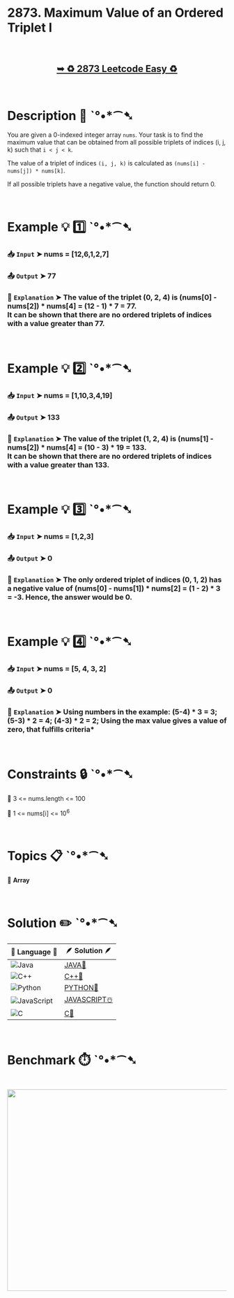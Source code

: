 # 2873. Maximum Value of an Ordered Triplet I

</br>

<h2 align="center"> 

<a href="https://leetcode.com/problems/maximum-value-of-an-ordered-triplet-i/description/?envType=daily-question&envId=2025-04-02"><strong>➥ ♻️ 2873 Leetcode Easy ♻️ </strong></a>
</h2>

</br>

# Description 📜 ˋ°•*⁀➷

You are given a 0-indexed integer array `nums`.  Your task is to find the maximum value that can be obtained from all possible triplets of indices (i, j, k) such that `i < j < k`.

The value of a triplet of indices `(i, j, k)` is calculated as `(nums[i] - nums[j]) * nums[k]`.

If all possible triplets have a negative value, the function should return 0.

</br>

# Example 💡 1️⃣ ˋ°•*⁀➷

  ### 📥 `Input`  ➤ nums = [12,6,1,2,7]

  ### 📤 `Output`  ➤ 77

  ### 🔦 `Explanation`  ➤ The value of the triplet (0, 2, 4) is (nums[0] - nums[2]) * nums[4] = (12 - 1) * 7 = 77.</br> It can be shown that there are no ordered triplets of indices with a value greater than 77.

</br>

# Example 💡 2️⃣ ˋ°•*⁀➷

  ### 📥 `Input` ➤ nums = [1,10,3,4,19]

  ### 📤 `Output`  ➤ 133

  ### 🔦 `Explanation` ➤ The value of the triplet (1, 2, 4) is (nums[1] - nums[2]) * nums[4] = (10 - 3) * 19 = 133.</br> It can be shown that there are no ordered triplets of indices with a value greater than 133.

</br>

# Example 💡 3️⃣ ˋ°•*⁀➷

  ### 📥 `Input` ➤ nums = [1,2,3]

  ### 📤 `Output`  ➤ 0

  ### 🔦 `Explanation`  ➤ The only ordered triplet of indices (0, 1, 2) has a negative value of (nums[0] - nums[1]) * nums[2] = (1 - 2) * 3 = -3. Hence, the answer would be 0.

</br>

# Example 💡 4️⃣ ˋ°•*⁀➷

   ### 📥 `Input`  ➤ nums = [5, 4, 3, 2]

   ### 📤 `Output`  ➤ 0

   ### 🔦 `Explanation`  ➤ Using numbers in the example: (5-4) * 3 = 3; (5-3) * 2 = 4; (4-3) * 2 = 2; Using the max value gives a value of zero, that fulfills criteria*

</br>

# Constraints 🔒 ˋ°•*⁀➷

🔹 3 <= nums.length <= 100 </br>

🔹 1 <= nums[i] <= 10<sup>6</sup> </br>

</br>

# Topics 📋 ˋ°•*⁀➷

🔸 **Array**  </br>

</br>

# Solution ✏️ ˋ°•*⁀➷

| 📒 Language 📒  | 🪶 Solution 🪶 |
| ------------- | ------------- |
|  ![Java](https://img.shields.io/badge/java-%23ED8B00.svg?style=for-the-badge&logo=openjdk&logoColor=white)  | [JAVA🍁](https://github.com/Prakhar-002/LEETCODE/blob/main/%F0%9F%8D%84%20Daily%20Challenge%202025%20%F0%9F%8D%B3/%F0%9F%94%AC%20Examine%20Thoroughly%20%F0%9F%A7%AC/04%20Apr%20%E2%98%94/02%20-%2004%20-%202025%20---%202873.%20Maximum%20Value%20of%20an%20Ordered%20Triplet%20I%20%E2%98%83%EF%B8%8F%20%F0%9F%8D%81%20%F0%9F%8D%B0%20%F0%9F%8E%B2%20%F0%9F%92%96/%F0%9F%8D%81JAVA%20-%202873.%20Maximum%20Value%20of%20an%20Ordered%20Triplet%20I.java) |
|  ![C++](https://img.shields.io/badge/c++-%2300599C.svg?style=for-the-badge&logo=c%2B%2B&logoColor=white)  | [C++🎲](https://github.com/Prakhar-002/LEETCODE/blob/main/%F0%9F%8D%84%20Daily%20Challenge%202025%20%F0%9F%8D%B3/%F0%9F%94%AC%20Examine%20Thoroughly%20%F0%9F%A7%AC/04%20Apr%20%E2%98%94/02%20-%2004%20-%202025%20---%202873.%20Maximum%20Value%20of%20an%20Ordered%20Triplet%20I%20%E2%98%83%EF%B8%8F%20%F0%9F%8D%81%20%F0%9F%8D%B0%20%F0%9F%8E%B2%20%F0%9F%92%96/%F0%9F%8E%B2CPP%20-%202873.%20Maximum%20Value%20of%20an%20Ordered%20Triplet%20I.cpp)  |
|  ![Python](https://img.shields.io/badge/python-3670A0?style=for-the-badge&logo=python&logoColor=ffdd54)    | [PYTHON🍰](https://github.com/Prakhar-002/LEETCODE/blob/main/%F0%9F%8D%84%20Daily%20Challenge%202025%20%F0%9F%8D%B3/%F0%9F%94%AC%20Examine%20Thoroughly%20%F0%9F%A7%AC/04%20Apr%20%E2%98%94/02%20-%2004%20-%202025%20---%202873.%20Maximum%20Value%20of%20an%20Ordered%20Triplet%20I%20%E2%98%83%EF%B8%8F%20%F0%9F%8D%81%20%F0%9F%8D%B0%20%F0%9F%8E%B2%20%F0%9F%92%96/%F0%9F%8D%B0PYTHON%20-%202873.%20Maximum%20Value%20of%20an%20Ordered%20Triplet%20I.py) |
| ![JavaScript](https://img.shields.io/badge/javascript-%23323330.svg?style=for-the-badge&logo=javascript&logoColor=%23F7DF1E)   | [JAVASCRIPT☃️](https://github.com/Prakhar-002/LEETCODE/blob/main/%F0%9F%8D%84%20Daily%20Challenge%202025%20%F0%9F%8D%B3/%F0%9F%94%AC%20Examine%20Thoroughly%20%F0%9F%A7%AC/04%20Apr%20%E2%98%94/02%20-%2004%20-%202025%20---%202873.%20Maximum%20Value%20of%20an%20Ordered%20Triplet%20I%20%E2%98%83%EF%B8%8F%20%F0%9F%8D%81%20%F0%9F%8D%B0%20%F0%9F%8E%B2%20%F0%9F%92%96/%E2%98%83%EF%B8%8FJAVASCRIPT%20-%202873.%20Maximum%20Value%20of%20an%20Ordered%20Triplet%20I.js) |
|   ![C](https://img.shields.io/badge/c-%2300599C.svg?style=for-the-badge&logo=c&logoColor=white)   | [C💖](https://github.com/Prakhar-002/LEETCODE/blob/main/%F0%9F%8D%84%20Daily%20Challenge%202025%20%F0%9F%8D%B3/%F0%9F%94%AC%20Examine%20Thoroughly%20%F0%9F%A7%AC/04%20Apr%20%E2%98%94/02%20-%2004%20-%202025%20---%202873.%20Maximum%20Value%20of%20an%20Ordered%20Triplet%20I%20%E2%98%83%EF%B8%8F%20%F0%9F%8D%81%20%F0%9F%8D%B0%20%F0%9F%8E%B2%20%F0%9F%92%96/%F0%9F%92%96C%20-%202873.%20Maximum%20Value%20of%20an%20Ordered%20Triplet%20I.c)  |

</br>

# Benchmark ⏱️ ˋ°•*⁀➷

<h1  align="center" >

<img src ="" width = "700px" height="462px" />

</h1>
